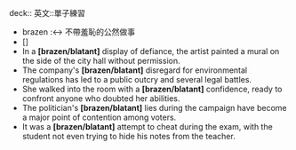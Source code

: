 deck:: 英文::單子練習

- brazen :<-> 不帶羞恥的公然做事
- []
- In a **[brazen/blatant]** display of defiance, the artist painted a mural on the side of the city hall without permission.
- The company's **[brazen/blatant]** disregard for environmental regulations has led to a public outcry and several legal battles.
- She walked into the room with a **[brazen/blatant]** confidence, ready to confront anyone who doubted her abilities.
- The politician's **[brazen/blatant]** lies during the campaign have become a major point of contention among voters.
- It was a **[brazen/blatant]** attempt to cheat during the exam, with the student not even trying to hide his notes from the teacher.